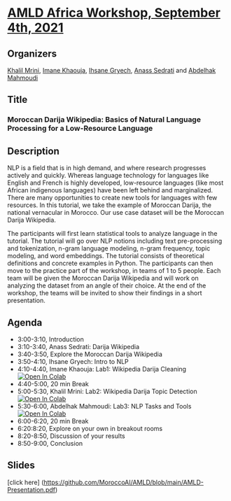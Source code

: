 # [AMLD Africa Workshop, September 4th, 2021](https://appliedmldays.org/events/amld-africa-2021/workshops/moroccan-darija-wikipedia-basics-of-natural-language-processing-for-a-low-resource-language)

## Organizers
[Khalil Mrini](https://khalilmrini.github.io/), [Imane Khaouja](https://github.com/imanekhaouja), [Ihsane Gryech](https://github.com/ihsanegr), [Anass Sedrati](https://github.com/Bintess-Anass) and [Abdelhak Mahmoudi](https://github.com/AbdelMahm)

## Title
### Moroccan Darija Wikipedia: Basics of Natural Language Processing for a Low-Resource Language

## Description
NLP is a field that is in high demand, and where research progresses actively and quickly. Whereas language technology for languages like English and French is highly developed, low-resource languages (like most African indigenous languages) have been left behind and marginalized. There are many opportunities to create new tools for languages with few resources. In this tutorial, we take the example of Moroccan Darija, the national vernacular in Morocco. Our use case dataset will be the Moroccan Darija Wikipedia.

The participants will first learn statistical tools to analyze language in the tutorial. The tutorial will go over NLP notions including text pre-processing and tokenization, n-gram language modeling, n-gram frequency, topic modeling, and word embeddings. The tutorial consists of theoretical definitions and concrete examples in Python. The participants can then move to the practice part of the workshop, in teams of 1 to 5 people. Each team will be given the Moroccan Darija Wikipedia and will work on analyzing the dataset from an angle of their choice. At the end of the workshop, the teams will be invited to show their findings in a short presentation.

## Agenda
* 3:00-3:10, 		Introduction
* 3:10-3:40, 		Anass Sedrati: Darija Wikipedia
* 3:40-3:50, 		Explore the Moroccan Darija Wikipedia
* 3:50-4:10, 		Ihsane Gryech: Intro to NLP
* 4:10-4:40, 		Imane Khaouja: Lab1: Wikipedia Darija Cleaning [![Open In Colab](https://colab.research.google.com/assets/colab-badge.svg)](https://colab.research.google.com/drive/1RFHap6xmhZi8YQ0niZNs_KPR4Zd0lJDo)
* 4:40-5:00, 		20 min Break
* 5:00-5:30,  	Khalil Mrini: Lab2: Wikipedia Darija Topic Detection [![Open In Colab](https://colab.research.google.com/assets/colab-badge.svg)](https://colab.research.google.com/drive/19VDlOzN-DBi2AnwcBbtLeP-D-9LgfhI1)
* 5:30-6:00, 		Abdelhak Mahmoudi: Lab3: NLP Tasks and Tools [![Open In Colab](https://colab.research.google.com/assets/colab-badge.svg)](https://colab.research.google.com/drive/1VkpyvrKWs87uA7RPRLur7E6wxsVaQX2Y)
* 6:00-6:20, 		20 min Break
* 6:20:8:20, 		Explore on your own in breakout rooms
* 8:20-8:50, 		Discussion of your results
* 8:50-9:00, 		Conclusion

## Slides
[click here] (https://github.com/MoroccoAI/AMLD/blob/main/AMLD-Presentation.pdf)


